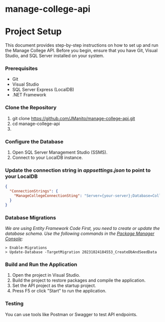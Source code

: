# manage-college-api
# Project Setup
This document provides step-by-step instructions on how to set up and run the Manage College API. Before you begin, ensure that you have Git, Visual Studio, and SQL Server installed on your system.

### Prerequisites
- Git
- Visual Studio
- SQL Server Express (LocalDB)
- .NET Framework

### Clone the Repository
1. git clone https://github.com/JManito/manage-college-api.git
1. cd manage-college-api
2. 
### Configure the Database
1. Open SQL Server Management Studio (SSMS).
1. Connect to your LocalDB instance.

### Update the connection string in *appsettings.json* to point to your LocalDB
```JSON
{
  "ConnectionStrings": {
    "ManageCollegeConnectionSting": "Server={your-server};Database=College;TrustServerCertificate=True;Trusted_Connection=True"
  }
}
```

### Database Migrations
*We are using Entity Framework Code First, you need to create or update the database schema. Use the following commands in the [Package Manager Console](https://learn.microsoft.com/en-us/nuget/consume-packages/install-use-packages-powershell):*
```
> Enable-Migrations
> Update-Database -TargetMigration 20231024184553_CreateDbAndSeedData
```

### Build and Run the Application
1. Open the project in Visual Studio.
1. Build the project to restore packages and compile the application.
1. Set the API project as the startup project.
1. Press F5 or click "Start" to run the application.

### Testing
You can use tools like Postman or Swagger to test API endpoints.

